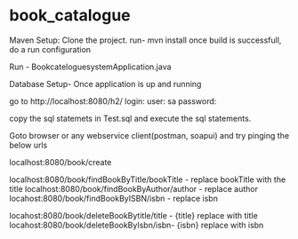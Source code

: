 # book_catalogue
Maven Setup:
Clone the project.
run- mvn install
once build is successfull, do a run configuration

Run - BookcateloguesystemApplication.java

Database Setup- 
Once application is up and running

go to http://localhost:8080/h2/
login:
user: sa
password:

copy the sql statemets in Test.sql
and execute the sql statements.

Goto browser or any webservice client(postman, soapui) and try pinging the below urls

localhost:8080/book/create

localhost:8080/book/findBookByTitle/bookTitle - replace bookTitle with the title
localhost:8080/book/findBookByAuthor/author - replace author
locahost:8080/book/findBookByISBN/isbn - replace isbn

locahost:8080/book/deleteBookBytitle/title - {title} replace with title
locahost:8080/book/deleteBookByIsbn/isbn- {isbn} replace with isbn


